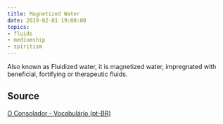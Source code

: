 ```yaml
---
title: Magnetized Water
date: 2019-02-01 19:00:00
topics:
- fluids
- mediumship
- spiritism
---
```


Also known as Fluidized water, it is magnetized water, impregnated with
beneficial, fortifying or therapeutic fluids.

## Source
[O Consolador - Vocabulário (pt-BR)](http://www.oconsolador.com.br/linkfixo/vocabulario/principal.html)

